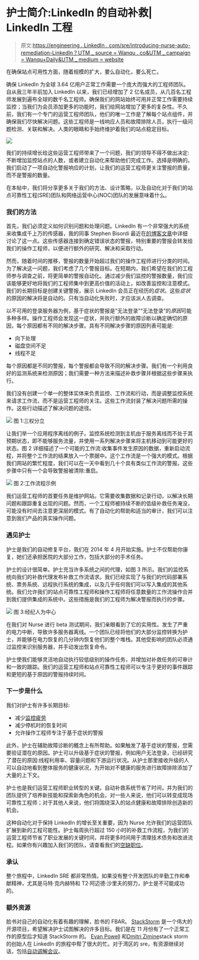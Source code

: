 # 护士简介:LinkedIn 的自动补救| LinkedIn 工程

> 原文:[https://engineering . LinkedIn . com/sre/introducing-nurse-auto-remediation-LinkedIn？UTM _ source = Wanqu . co&UTM _ campaign = Wanqu+Daily&UTM _ medium = website](https://engineering.linkedin.com/sre/introducing-nurse-auto-remediation-linkedin?utm_source=wanqu.co&utm_campaign=Wanqu+Daily&utm_medium=website)

在确保站点可用性方面，随着规模的扩大，要么自动化，要么死亡。

确保 LinkedIn 为全球 3.64 亿用户正常工作需要一个庞大而强大的工程师团队。自从我三年半前加入 LinkedIn 以来，我们已经增加了 2 亿名成员，从几百名工程师发展到遍布全球的数千名工程师。确保我们的网站始终可用并正常工作需要持续监控；当我们为会员添加更多的功能时，我们给网站增加了更多的复杂性。不久前，我们有一个专门的运营工程师团队，他们的唯一工作是了解每个站点组件，并确保我们尽快解决问题。这些工程师是一线响应人员和故障排除人员，执行一级问题检测、关联和解决。人类的眼睛和手始终维护着我们的站点稳定目标。

![](../Images/582dcceea1919c25163855d035943a30.png)

我们的持续增长给这些运营工程师带来了一个问题，我们的领导不得不做出决定:不断增加监控站点的人数，或者建立自动化来帮助他们完成工作。选择是明确的。我们启动了一项自动化警报响应的计划，让我们的运营工程师更关注警报的质量，而不是警报的数量。

在本帖中，我们将分享更多关于我们的方法、设计策略，以及自动化对于我们的站点可靠性工程(SRE)团队和网络运营中心(NOC)团队的发展意味着什么。

### 我们的方法

首先，我们必须定义如何识别问题和处理问题。LinkedIn 有一个非常强大的系统来收集成千上万的传感器，我的同事 Stephen Bisordi 最近在[的博客文章](https://engineering.linkedin.com/metrics/scaling-collection-self-service-metrics)中详细讨论了这一点。这些传感器连接到确定错误状态的警报，特别重要的警报会转发给我们的操作工程师，以便进行额外的研究、解决和采取行动。

然而，随着时间的推移，警报的数量开始超过我们的操作工程师进行分类的时间。为了解决这一问题，我们考虑了几个警报目标。在短期内，我们希望在我们的工程师参与调查之前，将更简单的警报自动化。通过减少我们监控的警报数量，我们应该能够更好地将我们的工程师集中到更高价值的活动上，如改善监控和注意模式。我们的长期目标是创建关键警报，展示 LinkedIn 会员正在经历的*症状*。这些*症状*的原因的解决将是自动的。只有当自动化失败时，才应该派人去调查。

以不可用的登录服务器为例，基于症状的警报是“无法登录”“无法登录”的*原因*可能多种多样。操作工程师会发现这一症状，并执行额外的故障诊断以确定确切的原因，每个原因都有不同的解决步骤。具有不同解决步骤的原因列表可能是:

*   向下处理
*   磁盘空间不足
*   线程不足

每个原因都是不同的警报，每个警报都会导致不同的解决步骤。我们有一个利用良好的监测系统来检测原因；我们需要一种方法来描述补救步骤并根据这些步骤来执行。

我们没有创建一个单一的整体实体来负责监控、工作流和行动，而是调整监控系统来请求工作流，而不是运营工程师的关注。这些工作流封装了解决问题所需的操作。这些行动描述了解决问题的途径。

![](../Images/9c6c8c642d271b5408d321ec07c25144.png)
图 1:三权分立

让我们举一个应用程序离线的例子。监控系统检测到主机由于服务离线而不处于其预期状态，即不能够服务流量，并使用一系列解决步骤来将主机移动到可能更好的状态。图 2 详细描述了一个可能的工作流:收集事件发生原因的数据，重新启动流程，并将整个工作流的结果放入一个票据中。这个工作流是一个强大的模式。根据我们网站的繁忙程度，我们可以在一天中看到几十个具有类似工作流的警报。这些步骤中只有一个会导致警报被清除:重启。

![](../Images/be654d03a1e86dff4678251324ee1d0b.png)
图 2:工作流程示例

我们运营工程师的首要任务是维护网站。它需要收集数据和记录行动，以解决长期问题和跟踪重复出现的问题。然而，一个工程师被持续不断的低级补救任务淹没，可能没有时间去注意更深层的模式。有了自动化的帮助和适当的审计，我们可以注意到我们产品的真实操作问题。

### 遇见护士

护士是我们的自动修复平台，我们在 2014 年 4 月开始实施。护士不仅帮助你康复，她们还承担医院的大部分工作，包括大部分的手术任务。

护士的设计很简单。护士充当许多系统之间的代理，如图 3 所示。我们的监控系统向我们的补救代理发布补救工作流请求。我们已经实现了与我们的代码部署系统、票务系统、远程执行系统的集成，以及几乎任何我们可以写入集成的其他系统。我们允许我们的站点可靠性工程师和操作工程师将任意数量的工作流操作合并到我们提供集成的系统中。这些措施是我们的工程师为解决警报而执行的步骤。

![](../Images/1cf7b7139d971e5e0c75b0a8f5e30d70.png)
图 3:经纪人为中心

在我们对 Nurse 进行 beta 测试期间，我们亲眼看到了它的实用性。发生了严重的电力中断，导致许多服务器离线。一个团队已经将他们的大部分监控转换为护士，并能够在电力恢复的几分钟内恢复他们的整个堆栈。其他受影响的团队必须通过监控来识别服务器，并手动发出恢复命令。

护士使我们能够灵活地自动执行较低级别的操作任务，并增加对补救任务的可审计和一致的跟踪。我们的运营工程师和站点可靠性工程师可以专注于更好的事件跟踪和更短的基于原因的警报持续时间。

### 下一步是什么

我们对护士有许多长期目标:

*   减少[监控疲劳](http://fractio.nl/2014/08/26/cardiac-alarms-and-ops/)
*   减少停机时的恢复时间
*   允许操作工程师专注于基于症状的警报

此外，护士在辅助故障诊断的概念上有所帮助。如果触发了基于症状的警报，您需要验证潜在的原因。护士可以升级基于症状的警报，例如用户无法登录，已经研究了潜在的原因:线程利用率、容量问题和下游运行状况。从护士那里接收升级的人可以自动地看到整体服务的健康状况，为开始对不健康的服务进行故障排除添加了大量的上下文。

护士也是我们运营工程师职业转型的关键。自动补救系统节省了时间，并为我们的团队提供了培养新技能和探索新角色的机会。对一些人来说，他们可以转变成现场可靠性工程师；对于其他人来说，他们将围绕深入的站点健康和故障排除创造新的机会。

这种自动化对于保持 LinkedIn 的增长至关重要，因为 Nurse 允许我们的运营团队扩展到新的工程可能性。护士每周执行超过 150 小时的补救工作流程，为我们的运营工程师节省了职业发展的关键时间，并将更多时间用于清理技术债务和改进流程。如果你有兴趣加入我们的团队，请查看我们的[空缺职位](https://www.linkedin.com/vsearch/j?company=linkedin&title=software)。

### 承认

整个旅程中，LinkedIn SRE 都非常热情。如果没有整个开发团队的辛勤工作和奉献精神，尤其是马特·克内赫特和 T2·阿迈德·沙里夫的努力，护士是不可能成功的。

### 额外资源

脸书对自己的自动化有着有趣的理解，脸书的 FBAR。 [StackStorm](http://stackstorm.com) 是一个伟大的开源项目，希望解决护士试图解决的许多目标。我们是在 11 月份有了一个正常工作的原型后才知道 StackStorm 的。 [Evan Powell](https://twitter.com/epowell101) 和[Dmitri Zimine](https://www.linkedin.com/in/zimine)stack storm 的创始人在 LinkedIn 的旅程中帮了很大的忙。对于湾区的 sre，有资源继续对话，包括[自动调解会议](http://www.meetup.com/Auto-Remediation-and-Event-Driven-Automation/)。